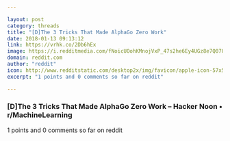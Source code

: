 ```yaml
---

layout: post
category: threads
title: "[D]The 3 Tricks That Made AlphaGo Zero Work"
date: 2018-01-13 09:13:12
link: https://vrhk.co/2Db6hEx
image: https://i.redditmedia.com/fNoicUOohKMnojVxP_47s2he6Ey4UGz8e7Q07UQy5to.jpg?w=320&s=a09e5a4a396deba425ca6a4cc362a536
domain: reddit.com
author: "reddit"
icon: http://www.redditstatic.com/desktop2x/img/favicon/apple-icon-57x57.png
excerpt: "1 points and 0 comments so far on reddit"

---
```


### [D]The 3 Tricks That Made AlphaGo Zero Work – Hacker Noon • r/MachineLearning

1 points and 0 comments so far on reddit